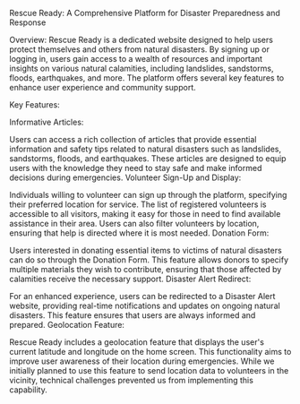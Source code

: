 Rescue Ready: A Comprehensive Platform for Disaster Preparedness and Response

Overview:
Rescue Ready is a dedicated website designed to help users protect themselves and others from natural disasters. By signing up or logging in, users gain access to a wealth of resources and important insights on various natural calamities, including landslides, sandstorms, floods, earthquakes, and more. The platform offers several key features to enhance user experience and community support.

Key Features:

Informative Articles:

Users can access a rich collection of articles that provide essential information and safety tips related to natural disasters such as landslides, sandstorms, floods, and earthquakes. These articles are designed to equip users with the knowledge they need to stay safe and make informed decisions during emergencies.
Volunteer Sign-Up and Display:

Individuals willing to volunteer can sign up through the platform, specifying their preferred location for service. The list of registered volunteers is accessible to all visitors, making it easy for those in need to find available assistance in their area. Users can also filter volunteers by location, ensuring that help is directed where it is most needed.
Donation Form:

Users interested in donating essential items to victims of natural disasters can do so through the Donation Form. This feature allows donors to specify multiple materials they wish to contribute, ensuring that those affected by calamities receive the necessary support.
Disaster Alert Redirect:

For an enhanced experience, users can be redirected to a Disaster Alert website, providing real-time notifications and updates on ongoing natural disasters. This feature ensures that users are always informed and prepared.
Geolocation Feature:

Rescue Ready includes a geolocation feature that displays the user's current latitude and longitude on the home screen. This functionality aims to improve user awareness of their location during emergencies. While we initially planned to use this feature to send location data to volunteers in the vicinity, technical challenges prevented us from implementing this capability.

